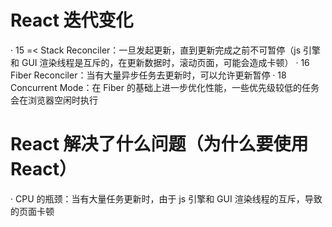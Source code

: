 # React 迭代变化

· 15 =< Stack Reconciler：一旦发起更新，直到更新完成之前不可暂停（js 引擎和 GUI 渲染线程是互斥的，在更新数据时，滚动页面，可能会造成卡顿）
· 16 Fiber Reconciler：当有大量异步任务去更新时，可以允许更新暂停
· 18 Concurrent Mode：在 Fiber 的基础上进一步优化性能，一些优先级较低的任务会在浏览器空闲时执行

# React 解决了什么问题（为什么要使用 React）

· CPU 的瓶颈：当有大量任务更新时，由于 js 引擎和 GUI 渲染线程的互斥，导致的页面卡顿
